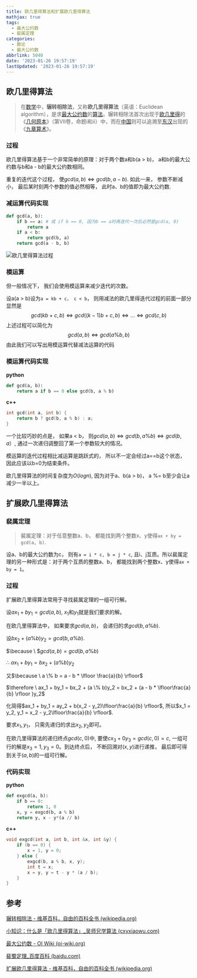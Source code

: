 ```yaml
---
title: 欧几里得算法和扩展欧几里得算法
mathjax: true
tags:
  - 最大公约数
  - 裴属定理
categories:
  - 数论
  - 最大公约数
abbrlink: 5040
date: '2023-01-26 19:57:19'
lastUpdated: '2023-01-26 19:57:19'
---
```


## 欧几里得算法

> 在[数学](https://zh.wikipedia.org/wiki/数学)中，**辗转相除法**，又称**欧几里得算法**（英语：Euclidean algorithm），是求[最大公约数](https://zh.wikipedia.org/wiki/最大公约数)的[算法](https://zh.wikipedia.org/wiki/算法)。辗转相除法首次出现于[欧几里得](https://zh.wikipedia.org/wiki/欧几里得)的《[几何原本](https://zh.wikipedia.org/wiki/几何原本)》（第VII卷，命题i和ii）中，而在[中国](https://zh.wikipedia.org/wiki/中国)则可以追溯至[东汉](https://zh.wikipedia.org/wiki/东汉)出现的《[九章算术](https://zh.wikipedia.org/wiki/九章算术)》。

### 过程

欧几里得算法基于一个非常简单的原理：对于两个数a和b(a > b)， a和b的最大公约数与b和a - b的最大公约数相同。

<!--more-->

重复的迭代这个过程， 使$gcd(a, b) \iff gcd(b, a - b)$. 如此一来， 参数不断减小， 最后某时刻两个参数的值必然相等， 此时a、b的值即为最大公约数.

### 减运算代码实现
```python
def gcd(a, b):
    if b == a: # 或 if b == 0, 因为b == a时再迭代一次后必然是gcd(a, 0)
        return a
    if a < b:
        return gcd(b, a)
    return gcd(a - b, b)
```

![欧几里得算法过程](https://trudbot-md-img.oss-cn-shanghai.aliyuncs.com/1571057712-3c62fade32895aa.gif)

### 模运算
但一般情况下， 我们会使用模运算来减少迭代的次数。

设a(a > b)设为`a = kb + c， c < b`， 则用减法的欧几里得迭代过程的前面一部分显然是
$$
gcd(kb + c, b) \iff gcd((k - 1)b + c, b) \iff ...\iff gcd(c, b)
$$
上述过程可以简化为
$$
gcd(a, b) \iff gcd(a \% b, b)
$$
由此我们可以写出用模运算代替减法运算的代码

### 模运算代码实现

**python**
```python
def gcd(a, b):
    return a if b == 0 else gcd(b, a % b)
```

**c++**
```cpp
int gcd(int a, int b) {
	return b ? gcd(b, a % b) : a;
}
```
一个比较巧妙的点是， 如果a < b， 则$gcd(a, b) \iff gcd(b, a \% b) \iff gcd(b, a）$, 通过一次递归调整回了第一个参数较大的情况。

模运算的迭代过程相比减运算是跳跃式的， 所以不一定会经过a==b这个状态， 因此应该以b=0为结束条件。

欧几里得算法的时间复杂度为$O(logn)$, 因为对于a、b(a > b)， a %= b至少会让a减少一半以上。

## 扩展欧几里得算法

### 裴属定理

> 裴属定理：对于任意整数a、b， 都能找到两个整数x、y使得`ax + by = gcd(a, b)`. 

设a、b的最大公约数为c， 则有`a = i * c, b = j * c`, 且i、j互质。所以裴属定理的另一种形式是：对于两个互质的整数a、b， 都能找到两个整数x、y使得`ax + by = 1`。

### 过程
扩展欧几里得算法常用于寻找裴属定理的一组可行解。

设$ax_1 + by_1 = gcd(a, b)$, $x_1$和$y_1$就是我们要求的解。

在欧几里得算法中， 如果要求$gcd(a, b)$， 会递归的求$gcd(b, a \% b)$.

设$bx_2 + (a \% b)y_2 = gcd(b, a\%b)$.

$\because \ $$gcd(a, b) = gcd(b, a\%b)$

$\therefore \ ax_1 + by_1 = bx_2 + (a \% b)y_2$

又$\because \ a \% b = a - b * \lfloor \frac{a}{b} \rfloor$



$\therefore \ ax_1 + by_1 = bx_2 + (a \% b)y_2 = bx_2 + (a - b * \lfloor\frac{a}{b} \rfloor )y_2$

化简得$ax_1 + by_1 = ay_2 + b(x_2 - y_2)\lfloor\frac{a}{b} \rfloor$, 所以$x_1 = y_2, y_1 = x_2 - y_2\lfloor\frac{a}{b} \rfloor$.

要求$x_1, y_1$， 只需先递归的求出$x_2, y_2$即可。

在欧几里得算法的递归终点$gcd(c, 0)$中, 要使$cx_3 + 0y_3 = gcd(c, 0) = c$, 一组可行的解是$x_3 = 1, y_3 = 0$。到达终点后， 不断回溯对$(x, y)$进行递推， 最后即可得到关于$(a, b)$的一组可行解。

### 代码实现

**python**
```python
def exgcd(a, b):
    if b == 0: 
        return 1, 0
    x, y = exgcd(b, a % b)
    return y, x - y*(a // b)
```

**c++**

```cpp
void exgcd(int a, int b, int &x, int &y) {
    if (b == 0) {
        x = 1, y = 0;
    } else {
        exgcd(b, a % b, x, y);
        int t = x;
        x = y, y = t - y * (a / b);
    }
}
```

## 参考

[辗转相除法 - 维基百科，自由的百科全书 (wikipedia.org)](https://zh.wikipedia.org/wiki/輾轉相除法)

[小知识：什么是「欧几里得算法」_吴师兄学算法 (cxyxiaowu.com)](https://www.cxyxiaowu.com/995.html)

[最大公约数 - OI Wiki (oi-wiki.org)](https://oi-wiki.org/math/number-theory/gcd/)

[裴蜀定理_百度百科 (baidu.com)](https://baike.baidu.com/item/裴蜀定理?fromModule=lemma_search-box#9)

[扩展欧几里得算法 - 维基百科，自由的百科全书 (wikipedia.org)](https://zh.wikipedia.org/wiki/扩展欧几里得算法)
